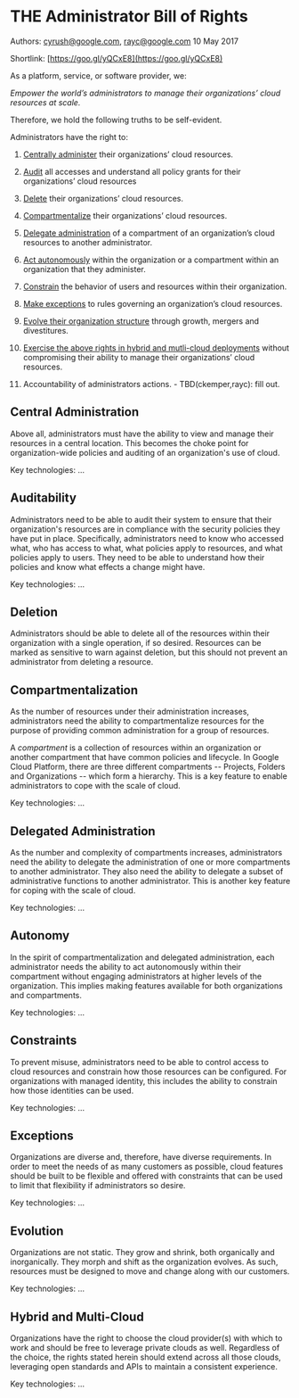 # THE Administrator Bill of Rights

Authors: cyrush@google.com, rayc@google.com	10 May 2017

Shortlink: [https://goo.gl/yQCxE8](https://goo.gl/yQCxE8)

As a platform, service, or software provider, we:

*Empower the world’s administrators to manage their organizations’ cloud resources at scale.*

Therefore, we hold the following truths to be self-evident.

Administrators have the right to:

1. [Centrally administer](#centrally_admin) their organizations’ cloud resources.

2. [Audit](#audit) all accesses and understand all policy grants for their organizations’ cloud resources

3. [Delete](#heading=delete) their organizations’ cloud resources.

4. [Compartmentalize](#compartmentalize) their organizations’ cloud resources.

5. [Delegate administration](#delegate_admin) of a compartment of an organization’s cloud resources to another administrator.

6. [Act autonomously](#act_auto) within the organization or a compartment within an organization that they administer.

7. [Constrain](#constrain) the behavior of users and resources within their organization.

8. [Make exceptions](#make_exceptions) to rules governing an organization’s cloud resources.

9. [Evolve their organization structure](#evolve_org_struct) through growth, mergers and divestitures.

10. [Exercise the above rights in hybrid and mutli-cloud deployments](#hybrid_multi) without compromising their ability to manage their organizations’ cloud resources.

11. Accountability of administrators actions. - TBD(ckemper,rayc): fill out.

## Central Administration <a id="centrally_admin"></a>

Above all, administrators must have the ability to view and manage their resources in a central location. This becomes the choke point for organization-wide policies and auditing of an organization's use of cloud.

Key technologies: ...

## Auditability <a id="audit"></a>

Administrators need to be able to audit their system to ensure that their organization's resources are in compliance with the security policies they have put in place.   Specifically, administrators need to know who accessed what, who has access to what, what policies apply to resources, and what policies apply to users.  They need to be able to understand how their policies and know what effects a change might have.

Key technologies: …

## Deletion <a id="delete"></a>

Administrators should be able to delete all of the resources within their organization with a single operation, if so desired. Resources can be marked as sensitive to warn against deletion, but this should not prevent an administrator from deleting a resource.

## Compartmentalization <a id="compartmentalize"></a>

As the number of resources under their administration increases, administrators need the ability to compartmentalize resources for the purpose of providing common administration for a group of resources. 

A *compartment* is a collection of resources within an organization or another compartment that have common policies and lifecycle. In Google Cloud Platform, there are three different compartments -- Projects, Folders and Organizations -- which form a hierarchy. This is a key feature to enable administrators to cope with the scale of cloud.

Key technologies: ...

## Delegated Administration <a id="delegate_admin"></a>

As the number and complexity of compartments increases, administrators need the ability to delegate the administration of one or more compartments to another administrator.  They also need the ability to delegate a subset of administrative functions to another administrator. This is another key feature for coping with the scale of cloud.

Key technologies: …

## Autonomy <a id="act_auto"></a>

In the spirit of compartmentalization and delegated administration, each administrator needs the ability to act autonomously within their compartment without engaging administrators at higher levels of the organization. This implies making features available for both organizations and compartments.

Key technologies: ...

## Constraints <a id="constrain"></a>

To prevent misuse, administrators need to be able to control access to cloud resources and constrain how those resources can be configured. For organizations with managed identity, this includes the ability to constrain how those identities can be used.

Key technologies: …

## Exceptions <a id="make_exceptions"></a>

Organizations are diverse and, therefore, have diverse requirements. In order to meet the needs of as many customers as possible, cloud features should be built to be flexible and offered with constraints that can be used to limit that flexibility if administrators so desire.

Key technologies: ...

## Evolution <a id="evolve_org_struct"></a>

Organizations are not static. They grow and shrink, both organically and inorganically. They morph and shift as the organization evolves. As such, resources must be designed to move and change along with our customers.

Key technologies: ...

## Hybrid and Multi-Cloud <a id="hybrid_multi"></a>

Organizations have the right to choose the cloud provider(s) with which to work and should be free to leverage private clouds as well. Regardless of the choice, the rights stated herein should extend across all those clouds, leveraging open standards and APIs to maintain a consistent experience.

Key technologies: ...


